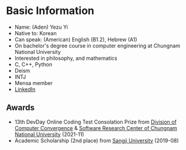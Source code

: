 # Basic Information
- Name\: (Aden) Yezu Yi
- Native to\: Korean
- Can speak\: (American) English (B1.2), Hebrew (A1)
- On bachelor's degree course in computer engineering at Chungnam National University
- Interested in philosophy, and mathematics
- C, C++, Python
- Deism
- INTJ
- Mensa member
- [LinkedIn](https://www.linkedin.com/in/yezu-yi/)
## Awards
- 13th DevDay Online Coding Test Consolation Prize from [Division of Computer Convergence](https://computer.cnu.ac.kr/computer/index.do) & [Software Research Center of Chungnam National University](https://sorec.cnu.ac.kr/sorec/index.do) (2021-11)
- Academic Scholarship (2nd place) from [Sangji University](https://www.sangji.ac.kr/kor/index.do) (2019-08)
